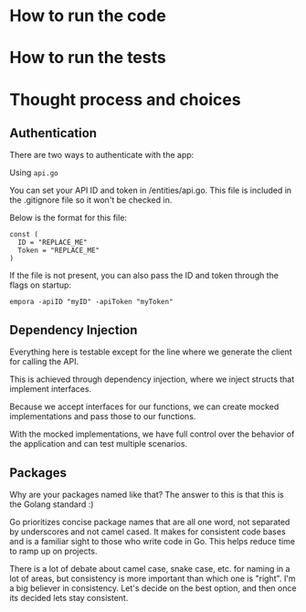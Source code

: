 # How to run the code

# How to run the tests

# Thought process and choices

## Authentication

There are two ways to authenticate with the app:

Using `api.go`

You can set your API ID and token in /entities/api.go.
This file is included in the .gitignore file so it won't be checked in.

Below is the format for this file:

```
const (
  ID = "REPLACE_ME"
  Token = "REPLACE_ME"
)
```

If the file is not present, you can also pass the ID and token through the flags on startup:

`empora -apiID "myID" -apiToken "myToken"`

## Dependency Injection

Everything here is testable except for the line where we generate the client for calling the API.

This is achieved through dependency injection, where we inject structs that implement interfaces.

Because we accept interfaces for our functions, we can create mocked implementations and pass those to our functions.

With the mocked implementations, we have full control over the behavior of the application and can test multiple scenarios.

## Packages

Why are your packages named like that? The answer to this is that this is the Golang standard :)

Go prioritizes concise package names that are all one word, not separated by underscores and not camel cased. It makes for
consistent code bases and is a familiar sight to those who write code in Go. This helps reduce time to ramp up on projects.

There is a lot of debate about camel case, snake case, etc. for naming in a lot of areas, but consistency is more important than
which one is "right". I'm a big believer in consistency. Let's decide on the best option, and then once its decided lets stay consistent.

